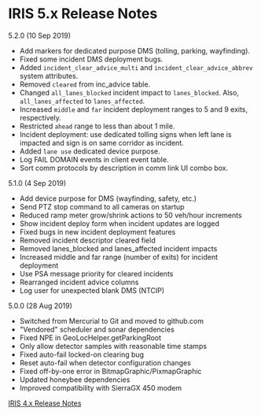 # IRIS 5.x Release Notes

5.2.0 (10 Sep 2019)
 - Add markers for dedicated purpose DMS (tolling, parking, wayfinding).
 - Fixed some incident DMS deployment bugs.
 - Added `incident_clear_advice_multi` and `incident_clear_advice_abbrev`
   system attributes.
 - Removed `cleared` from inc_advice table.
 - Changed `all_lanes_blocked` incident impact to `lanes_blocked`.  Also,
   `all_lanes_affected` to `lanes_affected`.
 - Increased `middle` and `far` incident deployment ranges to 5 and 9 exits,
   respectively.
 - Restricted `ahead` range to less than about 1 mile.
 - Incident deployment: use dedicated tolling signs when left lane is impacted
   and sign is on same corridor as incident.
 - Added `lane use` dedicated device purpose.
 - Log FAIL DOMAIN events in client event table.
 - Sort comm protocols by description in comm link UI combo box.

5.1.0 (4 Sep 2019)
 - Add device purpose for DMS (wayfinding, safety, etc.)
 - Send PTZ stop command to all cameras on startup
 - Reduced ramp meter grow/shrink actions to 50 veh/hour increments
 - Show incident deploy form when incident updates are logged
 - Fixed bugs in new incident deployment features
 - Removed incident descriptor cleared field
 - Removed lanes_blocked and lanes_affected incident impacts
 - Increased middle and far range (number of exits) for incident deployment
 - Use PSA message priority for cleared incidents
 - Rearranged incident advice columns
 - Log user for unexpected blank DMS (NTCIP)

5.0.0 (28 Aug 2019)

 - Switched from Mercurial to Git and moved to github.com
 - "Vendored" scheduler and sonar dependencies
 - Fixed NPE in GeoLocHelper.getParkingRoot
 - Only allow detector samples with reasonable time stamps
 - Fixed auto-fail locked-on clearing bug
 - Reset auto-fail when detector configuration changes
 - Fixed off-by-one error in BitmapGraphic/PixmapGraphic
 - Updated honeybee dependencies
 - Improved compatibility with SierraGX 450 modem

[IRIS 4.x Release Notes](release_notes_4.html)
